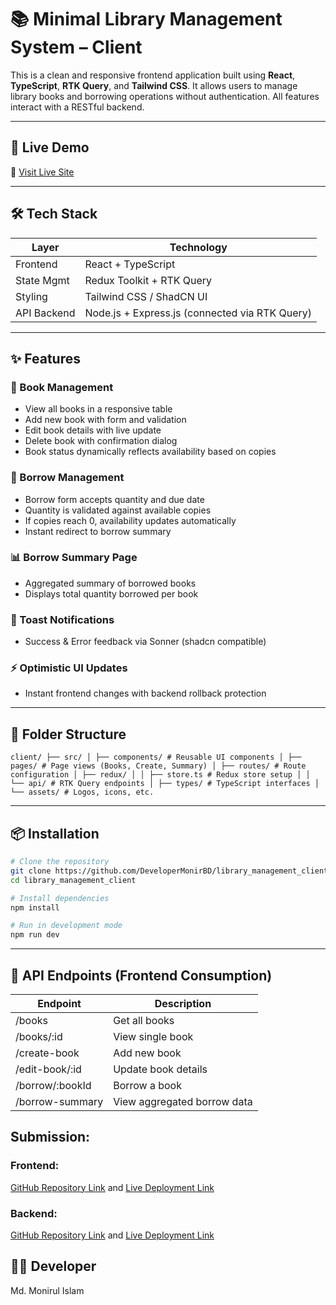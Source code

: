 # 📚 Minimal Library Management System – Client

This is a clean and responsive frontend application built using **React**, **TypeScript**, **RTK Query**, and **Tailwind CSS**. It allows users to manage library books and borrowing operations without
authentication. All features interact with a RESTful backend.

---

## 🚀 Live Demo

🔗 [Visit Live Site](https://library-management-client-psi.vercel.app)

---

## 🛠️ Tech Stack

| Layer       | Technology                                     |
| ----------- | ---------------------------------------------- |
| Frontend    | React + TypeScript                             |
| State Mgmt  | Redux Toolkit + RTK Query                      |
| Styling     | Tailwind CSS / ShadCN UI                       |
| API Backend | Node.js + Express.js (connected via RTK Query) |

---

## ✨ Features

### 📕 Book Management

-   View all books in a responsive table
-   Add new book with form and validation
-   Edit book details with live update
-   Delete book with confirmation dialog
-   Book status dynamically reflects availability based on copies

### 📘 Borrow Management

-   Borrow form accepts quantity and due date
-   Quantity is validated against available copies
-   If copies reach 0, availability updates automatically
-   Instant redirect to borrow summary

### 📊 Borrow Summary Page

-   Aggregated summary of borrowed books
-   Displays total quantity borrowed per book

### 🍞 Toast Notifications

-   Success & Error feedback via Sonner (shadcn compatible)

### ⚡ Optimistic UI Updates

-   Instant frontend changes with backend rollback protection

---

## 📁 Folder Structure
```
client/ ├── src/ │ ├── components/ # Reusable UI components │ ├── pages/ # Page views (Books, Create, Summary) │ ├── routes/ # Route configuration │ ├── redux/ │ │ ├── store.ts # Redux store setup │ │ └── api/ # RTK Query endpoints │ ├── types/ # TypeScript interfaces │ └── assets/ # Logos, icons, etc.
```

---

## 📦 Installation

```bash
# Clone the repository
git clone https://github.com/DeveloperMonirBD/library_management_client.git
cd library_management_client

# Install dependencies
npm install

# Run in development mode
npm run dev 
```

---

## 🔐 API Endpoints (Frontend Consumption)

| Endpoint     | Description                                    |
| ------------ | ------------- |
| /books | Get all books |
| /books/:id | View single book |
| /create-book | Add new book |
| /edit-book/:id | Update book details |
| /borrow/:bookId | Borrow a book |
| /borrow-summary | View aggregated borrow data |

## Submission:

### Frontend:
[GitHub Repository Link](https://github.com/DeveloperMonirBD/library_management_client) and
[Live Deployment Link](https://library-management-client-psi.vercel.app)

### Backend:
[GitHub Repository Link](https://github.com/DeveloperMonirBD/library_management_api) and
[Live Deployment Link](https://library-management-api-a4.vercel.app)


## 👨‍💻 Developer
Md. Monirul Islam